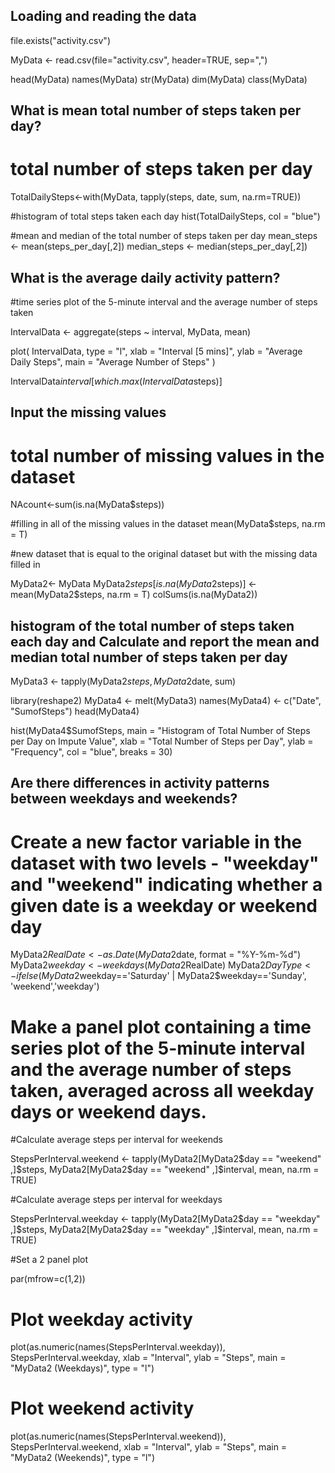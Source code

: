 ## Loading and reading the data

file.exists("activity.csv")

MyData <- read.csv(file="activity.csv", header=TRUE, sep=",")

head(MyData)
names(MyData)
str(MyData)
dim(MyData)
class(MyData)



## What is mean total number of steps taken per day?

# total number of steps taken per day
TotalDailySteps<-with(MyData, tapply(steps, date, sum, na.rm=TRUE))

#histogram of total steps taken each day
hist(TotalDailySteps, col = "blue")

#mean and median of the total number of steps taken per day
mean_steps <- mean(steps_per_day[,2])
median_steps <- median(steps_per_day[,2])



## What is the average daily activity pattern?

#time series plot of the 5-minute interval and the average number of steps taken

IntervalData <- aggregate(steps ~ interval, MyData, mean)

plot(
IntervalData, type = "l", xlab = "Interval [5 mins]",
ylab = "Average Daily Steps", main = "Average Number of Steps"
)

IntervalData$interval[which.max(IntervalData$steps)]


## Input the missing values

# total number of missing values in the dataset

NAcount<-sum(is.na(MyData$steps))

#filling in all of the missing values in the dataset
mean(MyData$steps, na.rm = T)

#new dataset that is equal to the original dataset but with the missing data filled in

MyData2<- MyData
MyData2$steps[is.na(MyData2$steps)] <- mean(MyData2$steps, na.rm = T)
colSums(is.na(MyData2))


## histogram of the total number of steps taken each day and Calculate and report the mean and median total number of steps taken per day

MyData3 <- tapply(MyData2$steps, MyData2$date, sum)

library(reshape2)
MyData4 <- melt(MyData3)
names(MyData4) <- c("Date", "SumofSteps")
head(MyData4)

hist(MyData4$SumofSteps, main = "Histogram of Total Number of Steps per Day on  Impute Value", 
    xlab = "Total Number of Steps per Day", ylab = "Frequency", col = "blue", 
    breaks = 30)


## Are there differences in activity patterns between weekdays and weekends?

# Create a new factor variable in the dataset with two levels - "weekday" and "weekend" indicating whether a given date is a weekday or weekend day

MyData2$RealDate <- as.Date(MyData2$date, format = "%Y-%m-%d")
MyData2$weekday <- weekdays(MyData2$RealDate)
MyData2$DayType <- ifelse(MyData2$weekday=='Saturday' | MyData2$weekday=='Sunday', 'weekend','weekday')


# Make a panel plot containing a time series plot of the 5-minute interval and the average number of steps taken, averaged across all weekday days or weekend days.


#Calculate average steps per interval for weekends

StepsPerInterval.weekend <- tapply(MyData2[MyData2$day == "weekend" ,]$steps, MyData2[MyData2$day == "weekend" ,]$interval, mean, na.rm = TRUE)

#Calculate average steps per interval for weekdays

StepsPerInterval.weekday <- tapply(MyData2[MyData2$day == "weekday" ,]$steps, MyData2[MyData2$day == "weekday" ,]$interval, mean, na.rm = TRUE)

#Set a 2 panel plot

par(mfrow=c(1,2))

# Plot weekday activity

plot(as.numeric(names(StepsPerInterval.weekday)), 
     StepsPerInterval.weekday, 
     xlab = "Interval", 
     ylab = "Steps", 
     main = "MyData2 (Weekdays)", 
     type = "l")
     
     
# Plot weekend activity

plot(as.numeric(names(StepsPerInterval.weekend)), 
     StepsPerInterval.weekend, 
     xlab = "Interval", 
     ylab = "Steps", 
     main = "MyData2 (Weekends)", 
     type = "l")